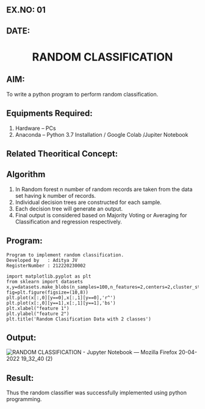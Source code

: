 ## EX.NO: 01
## DATE:

# <p align="center"> RANDOM CLASSIFICATION
## AIM:
To write a python program to perform random classification.

## Equipments Required:
1. Hardware – PCs
2. Anaconda – Python 3.7 Installation / Google Colab /Jupiter Notebook

## Related Theoritical Concept:

## Algorithm
1. In Random forest n number of random records are taken from the data set having k number of records.
2. Individual decision trees are constructed for each sample.
3. Each decision tree will generate an output. 
4. Final output is considered based on Majority Voting or Averaging for Classification and regression respectively.

## Program:
```
Program to implement random classification.
Developed by   : Aditya JV
RegisterNumber : 212220230002

import matplotlib.pyplot as plt
from sklearn import datasets
x,y=datasets.make_blobs(n_samples=100,n_features=2,centers=2,cluster_std=1.05,random_state=2)
fig=plt.figure(figsize=(10,8))
plt.plot(x[:,0][y==0],x[:,1][y==0],'r^')
plt.plot(x[:,0][y==1],x[:,1][y==1],'bs')
plt.xlabel("feature 1")
plt.ylabel("feature 2")
plt.title('Random Clasification Data with 2 classes')

```

## Output:
![RANDOM CLASSIFICATION - Jupyter Notebook — Mozilla Firefox 20-04-2022 19_32_40 (2)](https://user-images.githubusercontent.com/75235386/166241371-821ef571-35ed-465c-95cc-7b0d2eac41b5.png)




## Result:
Thus the random classifier was successfully implemented using python programming.
